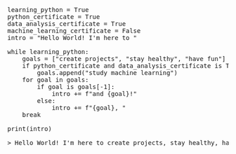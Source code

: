 <pre>learning_python = True
python_certificate = True
data_analysis_certificate = True
machine_learning_certificate = False
intro = "Hello World! I'm here to "

while learning_python:
    goals = ["create projects", "stay healthy", "have fun"]
    if python_certificate and data_analysis_certificate is True:
        goals.append("study machine learning")
    for goal in goals:
        if goal is goals[-1]:
            intro += f"and {goal}!"
        else:
            intro += f"{goal}, "
    break
    
print(intro)

> Hello World! I'm here to create projects, stay healthy, have fun, and study machine learning!</pre>
